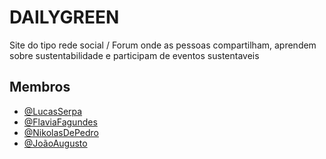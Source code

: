 
# DAILYGREEN

Site do tipo rede social / Forum onde as pessoas compartilham, aprendem sobre sustentabilidade e participam de eventos sustentaveis

## Membros

- [@LucasSerpa](https://www.github.com/Garudaakuma)
- [@FlaviaFagundes](https://github.com/flaviacfagundes)
- [@NikolasDePedro](https://www.github.com/Nikolas2606)
- [@JoãoAugusto](https://github.com/joao-au)